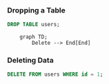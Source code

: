 ### Dropping a Table
```sql
DROP TABLE users;
```
```mermaid
    graph TD;
        Delete --> End[End]
```
### Deleting Data
```sql
DELETE FROM users WHERE id = 1;
```